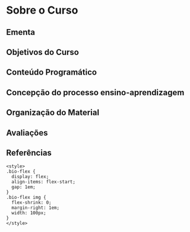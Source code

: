 # Sobre o Curso

## Ementa

## Objetivos do Curso

## Conteúdo Programático

## Concepção do processo ensino-aprendizagem

## Organização do Material

## Avaliações

## Referências

```{raw} html
<style>
.bio-flex {
  display: flex;
  align-items: flex-start;
  gap: 1em;
}
.bio-flex img {
  flex-shrink: 0;
  margin-right: 1em;
  width: 100px;
}
</style>
```